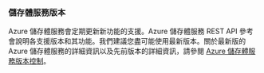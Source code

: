 ### 儲存體服務版本
Azure 儲存體服務會定期更新新功能的支援。Azure 儲存體服務 REST API 參考會說明各支援版本和其功能。我們建議您盡可能使用最新版本。關於最新版的 Azure 儲存體服務的詳細資訊以及先前版本的詳細資訊，請參閱 [Azure 儲存體服務版本控制](https://msdn.microsoft.com/library/azure/dd894041.aspx)。

<!---HONumber=Oct15_HO3-->